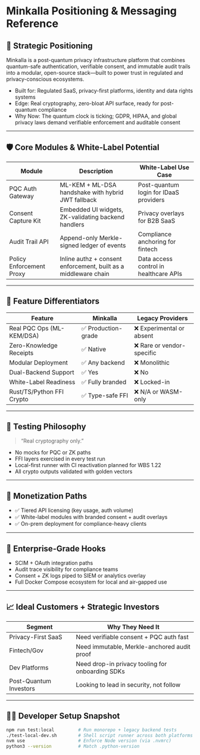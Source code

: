 # Minkalla Positioning & Messaging Reference

## 🧠 Strategic Positioning

Minkalla is a post-quantum privacy infrastructure platform that combines quantum-safe authentication, verifiable consent, and immutable audit trails into a modular, open-source stack—built to power trust in regulated and privacy-conscious ecosystems.

- Built for: Regulated SaaS, privacy-first platforms, identity and data rights systems
- Edge: Real cryptography, zero-bloat API surface, ready for post-quantum compliance
- Why Now: The quantum clock is ticking; GDPR, HIPAA, and global privacy laws demand verifiable enforcement and auditable consent

---

## 🛡️ Core Modules & White-Label Potential

| Module                | Description                                                    | White-Label Use Case                    |
|-----------------------|----------------------------------------------------------------|-----------------------------------------|
| PQC Auth Gateway      | ML-KEM + ML-DSA handshake with hybrid JWT fallback             | Post-quantum login for IDaaS providers  |
| Consent Capture Kit   | Embedded UI widgets, ZK-validating backend handlers            | Privacy overlays for B2B SaaS           |
| Audit Trail API       | Append-only Merkle-signed ledger of events                     | Compliance anchoring for fintech        |
| Policy Enforcement Proxy | Inline authz + consent enforcement, built as a middleware chain | Data access control in healthcare APIs |

---

## 🔬 Feature Differentiators

| Feature                        | Minkalla        | Legacy Providers         |
|-------------------------------|-----------------|--------------------------|
| Real PQC Ops (ML-KEM/DSA)     | ✅ Production-grade | ❌ Experimental or absent |
| Zero-Knowledge Receipts       | ✅ Native         | ❌ Rare or vendor-specific |
| Modular Deployment            | ✅ Any backend     | ❌ Monolithic             |
| Dual-Backend Support          | ✅ Yes            | ❌ No                     |
| White-Label Readiness         | ✅ Fully branded  | ❌ Locked-in              |
| Rust/TS/Python FFI Crypto     | ✅ Type-safe FFI  | ❌ N/A or WASM-only       |

---

## 🧪 Testing Philosophy

> “Real cryptography only.”

- No mocks for PQC or ZK paths
- FFI layers exercised in every test run
- Local-first runner with CI reactivation planned for WBS 1.22
- All crypto outputs validated with golden vectors

---

## 💸 Monetization Paths

- ✅ Tiered API licensing (key usage, auth volume)
- ✅ White-label modules with branded consent + audit overlays
- ✅ On-prem deployment for compliance-heavy clients

---

## 🏢 Enterprise-Grade Hooks

- SCIM + OAuth integration paths
- Audit trace visibility for compliance teams
- Consent + ZK logs piped to SIEM or analytics overlay
- Full Docker Compose ecosystem for local and air-gapped use

---

## 📈 Ideal Customers + Strategic Investors

| Segment         | Why They Need It                                 |
|-----------------|--------------------------------------------------|
| Privacy-First SaaS | Need verifiable consent + PQC auth fast         |
| Fintech/Gov     | Need immutable, Merkle-anchored audit proof      |
| Dev Platforms   | Need drop-in privacy tooling for onboarding SDKs |
| Post-Quantum Investors | Looking to lead in security, not follow      |

---

## 👨‍💻 Developer Setup Snapshot

```bash
npm run test:local         # Run monorepo + legacy backend tests
./test-local-dev.sh        # Shell script runner across both platforms
nvm use                    # Enforce Node version (via .nvmrc)
python3 --version          # Match .python-version


